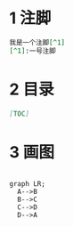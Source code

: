 # 1 注脚

```markdown
我是一个注脚[^1]
[^1]:一号注脚
```



# 2 目录

```markdown
[TOC]
```



# 3 画图

```mermaid

graph LR;
  A-->B
  B-->C
  C-->D
  D-->A
```

